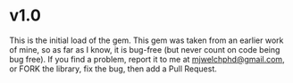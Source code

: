 # v1.0
This is the initial load of the gem. This gem was taken from an earlier work of mine, so as far as I know, it is bug-free (but never count on code being bug free). If you find a problem, report it to me at mjwelchphd@gmail.com, or FORK the library, fix the bug, then add a Pull Request.
